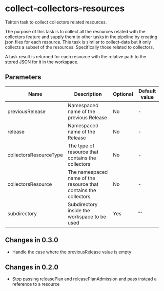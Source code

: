 # collect-collectors-resources

Tekton task to collect collectors related resources.

The purpose of this task is to collect all the resources related with the collectors feature and supply
them to other tasks in the pipeline by creating json files for each resource. This task is similar
to collect-data but it only collects a subset of the resources. Specifically those related to collectors.

A task result is returned for each resource with the relative path to the stored JSON for it in the workspace.

## Parameters

| Name                   | Description                                                      | Optional | Default value |
|------------------------|------------------------------------------------------------------|----------|---------------|
| previousRelease        | Namespaced name of the previous Release                          | No       | -             |
| release                | Namespaced name of the Release                                   | No       | -             |
| collectorsResourceType | The type of resource that contains the collectors                | No       | -             |
| collectorsResource     | The namespaced name of the resource that contains the collectors | No       | -             |
| subdirectory           | Subdirectory inside the workspace to be used                     | Yes      | ""            |

## Changes in 0.3.0
* Handle the case where the previousRelease value is empty

## Changes in 0.2.0
* Stop passing releasePlan and releasePlanAdmission and pass instead a reference to a resource

